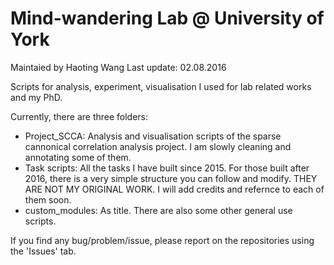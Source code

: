 # Mind-wandering Lab @ University of York
Maintaied by Haoting Wang
Last update: 02.08.2016

Scripts for analysis, experiment, visualisation I used for lab related works and my PhD. 

Currently, there are three folders:

 - Project_SCCA: 
    Analysis and visualisation scripts of the sparse cannonical correlation analysis project.
    I am slowly cleaning and annotating some of them.
 - Task scripts:
    All the tasks I have built since 2015. For those built after 2016, there is a very simple structure you can follow and modify.
    THEY ARE NOT MY ORIGINAL WORK. I will add credits and refernce to each of them soon.
 - custom_modules: 
    As title. There are also some other general use scripts.


If you find any bug/problem/issue, please report on the repositories using the 'Issues' tab. 
